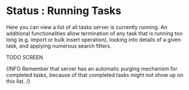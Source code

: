 # Status : Running Tasks

Here you can view a list of all tasks server is currently running. An additional functionalities allow termination of any task that is running too long (e.g. import or bulk insert operation), looking into details of a given task, and applying numerous search filters.

TODO SCREEN

{INFO Remember that server has an automatic purging mechanism for completed tasks, because of that completed tasks might not show up on this list. /}